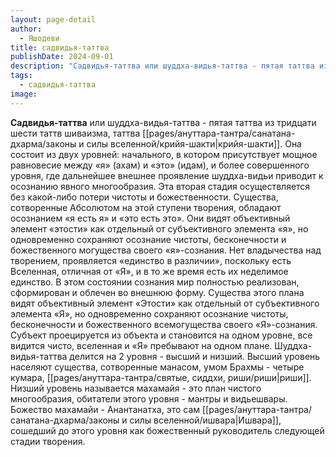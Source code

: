 ```yaml
---
layout: page-detail
author:
  - Яшодеви
title: садвидья-таттва
publishDate: 2024-09-01
description: "Садвидья-таттва или шуддха-видья-таттва - пятая таттва из тридцати шести таттв шиваизма, таттва крийя-шакти. Она состоит из двух уровней: начального, в котором присутствует мощное равновесие между «я» (ахам) и «это» (идам), и более совершенного уровня, где дальнейшее внешнее проявление шуддха-видьи приводит к осознанию явного многообразия."
tags:
  - садвидья-таттва
image:
---
```

**Садвидья-таттва** или шуддха-видья-таттва - пятая таттва из тридцати шести таттв шиваизма, таттва [[pages/ануттара-тантра/санатана-дхарма/законы и силы вселенной/крийя-шакти|крийя-шакти]]. Она состоит из двух уровней: начального, в котором присутствует мощное равновесие между «я» (ахам) и «это» (идам), и более совершенного уровня, где дальнейшее внешнее проявление шуддха-видьи приводит к осознанию явного многообразия. Эта вторая стадия осуществляется без какой-либо потери чистоты и божественности. Существа, сотворенные Абсолютом на этой ступени творения, обладают осознанием «я есть я» и «это есть это». Они видят объективный элемент «этости» как отдельный от субъективного элемента «я», но одновременно сохраняют осознание чистоты, бесконечности и божественного могущества своего «я»-сознания.
Нет владычества над творением, проявляется «единство в различии», поскольку есть Вселенная, отличная от «Я», и в то же время есть их неделимое единство. В этом состоянии сознания мир полностью реализован, сформирован и облечен во внешнюю форму. Существа этого плана видят объективный элемент «Этости» как отдельный от субъективного элемента «Я», но одновременно сохраняют осознание чистоты, бесконечности и божественного всемогущества своего «Я»-сознания. Субъект проецируется из объекта и становится на одном уровне, все видится чисто, вселенная и «Я» пребывают на одном плане.
Шуддха-видья-таттва делится на 2 уровня - высший и низший. Высший уровень населяют существа, сотворенные манасом, умом Брахмы - четыре кумара, [[pages/ануттара-тантра/святые, сиддхи, риши/риши|риши]]. Низший уровень называется махамайя - это план чистого многообразия, обитатели этого уровня - мантры и видьешвары. Божество махамайи - Анантанатха, это сам [[pages/ануттара-тантра/санатана-дхарма/законы и силы вселенной/ишвара|Ишвара]], сошедший до этого уровня как божественный руководитель следующей стадии творения.

